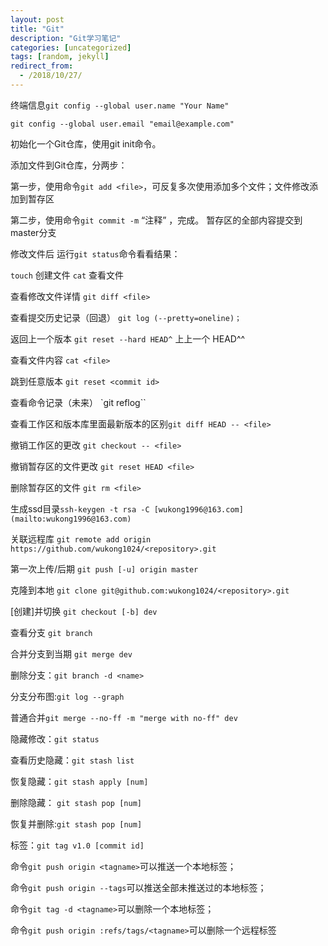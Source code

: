 ```yaml
---
layout: post
title: "Git"
description: "Git学习笔记"
categories: [uncategorized]
tags: [random, jekyll]
redirect_from:
  - /2018/10/27/
---
```


终端信息`git config --global user.name "Your Name"`

`git config --global user.email "email@example.com"`

初始化一个Git仓库，使用git init命令。

添加文件到Git仓库，分两步：

第一步，使用命令`git add <file>`，可反复多次使用添加多个文件；文件修改添加到暂存区

第二步，使用命令`git commit -m` “注释” ，完成。 暂存区的全部内容提交到master分支

修改文件后 运行`git status`命令看看结果：

`touch` 创建文件  `cat` 查看文件

查看修改文件详情 `git diff <file>`

查看提交历史记录（回退） `git log (--pretty=oneline)；`

返回上一个版本  `git reset --hard HEAD^`   上上一个 HEAD^^

查看文件内容 `cat <file>`

跳到任意版本  `git reset <commit id>`

查看命令记录（未来）  `git reflog``

查看工作区和版本库里面最新版本的区别`git diff HEAD -- <file>` 

撤销工作区的更改  `git checkout -- <file>`

撤销暂存区的文件更改  `git reset HEAD <file>`

删除暂存区的文件 `git rm <file>`

生成ssd目录`ssh-keygen -t rsa -C [wukong1996@163.com](mailto:wukong1996@163.com)`

关联远程库  `git remote add origin https://github.com/wukong1024/<repository>.git`

第一次上传/后期  `git push [-u] origin master`

克隆到本地  `git clone git@github.com:wukong1024/<repository>.git`

[创建]并切换  `git checkout [-b] dev`

查看分支 `git branch` 

合并分支到当期  `git merge dev`

删除分支：`git branch -d <name>` 

分支分布图:`git log --graph`

普通合并`git merge --no-ff -m "merge with no-ff" dev`

隐藏修改：`git status`

查看历史隐藏：`git stash list` 

恢复隐藏：`git stash apply [num]`

删除隐藏： `git stash pop [num]`

恢复并删除:`git stash pop [num]` 

标签：`git tag v1.0 [commit id]`

命令`git push origin <tagname>`可以推送一个本地标签；

命令`git push origin --tags`可以推送全部未推送过的本地标签；

命令`git tag -d <tagname>`可以删除一个本地标签；

命令`git push origin :refs/tags/<tagname>`可以删除一个远程标签

